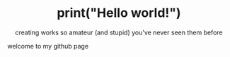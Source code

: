 <h1 align="center"> print("Hello world!") </h1>

<p align="center">
  creating works so amateur (and stupid) you've never seen them before
  
  welcome to my github page
</p>

